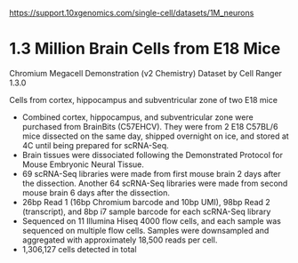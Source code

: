 https://support.10xgenomics.com/single-cell/datasets/1M_neurons

# 1.3 Million Brain Cells from E18 Mice
Chromium Megacell Demonstration (v2 Chemistry) Dataset by Cell Ranger 1.3.0

Cells from cortex, hippocampus and subventricular zone of two E18 mice

* Combined cortex, hippocampus, and subventricular zone were purchased from BrainBits (C57EHCV). They were from 2 E18 C57BL/6 mice dissected on the same day, shipped overnight on ice, and stored at 4C until being prepared for scRNA-Seq.
* Brain tissues were dissociated following the Demonstrated Protocol for Mouse Embryonic Neural Tissue.
* 69 scRNA-Seq libraries were made from first mouse brain 2 days after the dissection. Another 64 scRNA-Seq libraries were made from second mouse brain 6 days after the dissection.
* 26bp Read 1 (16bp Chromium barcode and 10bp UMI), 98bp Read 2 (transcript), and 8bp i7 sample barcode for each scRNA-Seq library
* Sequenced on 11 Illumina Hiseq 4000 flow cells, and each sample was sequenced on multiple flow cells. Samples were downsampled and aggregated with approximately 18,500 reads per cell.
* 1,306,127 cells detected in total
